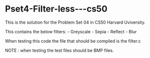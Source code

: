 # Pset4-Filter-less---cs50

This is the solution for the Problem Set 04 in CS50 Harvard Uviversity.

This contains the below filters:
          - Greyscale
          - Sepia
          - Reflect
          - Blur

When testing this code the file that should be compiled is the filter.c

NOTE : when testing the test files should be BMP files.
